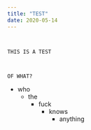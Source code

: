 ```yaml
---
title: "TEST"
date: 2020-05-14
---
```



```


THIS IS A TEST 



````



`OF WHAT?`


* who
  - the 
    - fuck
      - knows 
        - anything
          
